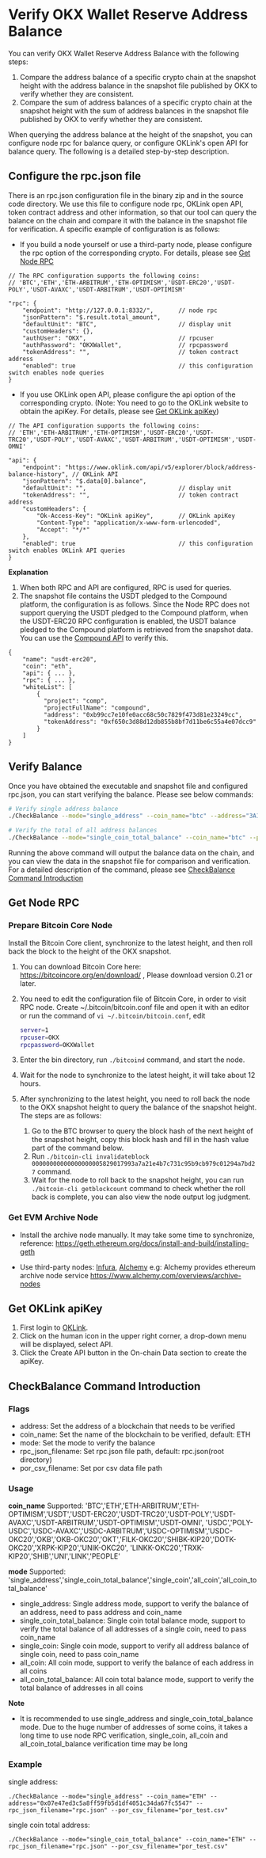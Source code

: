 # Verify OKX Wallet Reserve Address Balance

You can verify OKX Wallet Reserve Address Balance with the following steps:
1. Compare the address balance of a specific crypto chain at the snapshot height with the address balance in the snapshot file published by OKX to verify whether they are consistent.
2. Compare the sum of address balances of a specific crypto chain at the snapshot height with the sum of address balances in the snapshot file published by OKX to verify whether they are consistent.

When querying the address balance at the height of the snapshot, you can configure node rpc for balance query, or configure OKLink's open API for balance query. The following is a detailed step-by-step description.

## Configure the rpc.json file

There is an rpc.json configuration file in the binary zip and in the source code directory. We use this file to configure node rpc, OKLink open API, token contract address and other information, so that our tool can query the balance on the chain and compare it with the balance in the snapshot file for verification. A specific example of configuration is as follows:

- If you build a node yourself or use a third-party node, please configure the rpc option of the corresponding crypto. For details, please see [Get Node RPC](#get-node-rpc)

```text
// The RPC configuration supports the following coins:
// 'BTC','ETH','ETH-ARBITRUM','ETH-OPTIMISM','USDT-ERC20','USDT-POLY','USDT-AVAXC','USDT-ARBITRUM','USDT-OPTIMISM'

"rpc": {
    "endpoint": "http://127.0.0.1:8332/",       // node rpc
    "jsonPattern": "$.result.total_amount",
    "defaultUnit": "BTC",                       // display unit
    "customHeaders": {},
    "authUser": "OKX",                          // rpcuser
    "authPassword": "OKXWallet",                // rpcpassword
    "tokenAddress": "",                         // token contract address
    "enabled": true                             // this configuration switch enables node queries
}
```

- If you use OKLink open API, please configure the api option of the corresponding crypto. (Note: You need to go to the OKLink website to obtain the apiKey. For details, please see [Get OKLink apiKey](#get-oklink-apikey))

```text
// The API configuration supports the following coins:
// 'ETH','ETH-ARBITRUM','ETH-OPTIMISM','USDT-ERC20','USDT-TRC20','USDT-POLY','USDT-AVAXC','USDT-ARBITRUM','USDT-OPTIMISM','USDT-OMNI'

"api": {
    "endpoint": "https://www.oklink.com/api/v5/explorer/block/address-balance-history", // OKLink API
    "jsonPattern": "$.data[0].balance",
    "defaultUnit": "",                          // display unit
    "tokenAddress": "",                         // token contract address
    "customHeaders": {
        "Ok-Access-Key": "OKLink apiKey",       // OKLink apiKey
        "Content-Type": "application/x-www-form-urlencoded",
        "Accept": "*/*"
    },
    "enabled": true                             // this configuration switch enables OKLink API queries
}
```

**Explanation**
1. When both RPC and API are configured, RPC is used for queries.
2. The snapshot file contains the USDT pledged to the Compound platform, the configuration is as follows. Since the Node RPC does not support querying the USDT pledged to the Compound platform, when the USDT-ERC20 RPC configuration is enabled, the USDT balance pledged to the Compound platform is retrieved from the snapshot data. You can use the [Compound API](https://api.compound.finance/api/v2/account?addresses%5B%5D=0xb99cc7e10fe0acc68c50c7829f473d81e23249cc&block_number=16023042) to verify this.

```text
{
    "name": "usdt-erc20",
    "coin": "eth",
    "api": { ... },
    "rpc": { ... },
    "whiteList": [
        {
          "project": "comp",
          "projectFullName": "compound",
          "address": "0xb99cc7e10fe0acc68c50c7829f473d81e23249cc",
          "tokenAddress": "0xf650c3d88d12db855b8bf7d11be6c55a4e07dcc9"
        }
    ]
}
```

## Verify Balance

Once you have obtained the executable and snapshot file and configured rpc.json, you can start verifying the balance. Please see below commands:

```bash
# Verify single address balance
./CheckBalance --mode="single_address" --coin_name="btc" --address="3A1JRKqfGGxoq2qSHLv85u4zn935VR9ToL" --por_csv_filename=okx_por_20221122.csv

# Verify the total of all address balances
./CheckBalance --mode="single_coin_total_balance" --coin_name="btc" --por_csv_filename=okx_por_20221122.csv

```

Running the above command will output the balance data on the chain, and you can view the data in the snapshot file for comparison and verification. For a detailed description of the command, please see [CheckBalance Command Introduction](#checkbalance-command-introduction)

## Get Node RPC

### Prepare Bitcoin Core Node

Install the Bitcoin Core client, synchronize to the latest height, and then roll back the block to the height of the OKX snapshot.

1. You can download Bitcoin Core here: <https://bitcoincore.org/en/download/> , Please download version 0.21 or later.
2. You need to edit the configuration file of Bitcoin Core, in order to visit RPC node. Create ~/.bitcoin/bitcoin.conf file and open it with an editor or run the command of `vi ~/.bitcoin/bitcoin.conf`, edit

    ```bash
    server=1
    rpcuser=OKX
    rpcpassword=OKXWallet
    ```

3. Enter the bin directory, run `./bitcoind` command, and start the node.
4. Wait for the node to synchronize to the latest height, it will take about 12 hours.
5. After synchronizing to the latest height, you need to roll back the node to the OKX snapshot height to query the balance of the snapshot height. The steps are as follows:
    1. Go to the BTC browser to query the block hash of the next height of the snapshot height, copy this block hash and fill in the hash value part of the command below.
    2. Run `./bitcoin-cli invalidateblock 00000000000000000005829017993a7a21e4b7c731c95b9cb979c01294a7bd27` command.
    3. Wait for the node to roll back to the snapshot height, you can run `./bitcoin-cli getblockcount` command to check whether the roll back is complete, you can also view the node output log judgment.

### Get EVM Archive Node

- Install the archive node manually. It may take some time to synchronize, reference: <https://geth.ethereum.org/docs/install-and-build/installing-geth>

- Use third-party nodes: [Infura](https://infura.io/), [Alchemy](https://alchemy.com/) e.g: Alchemy provides ethereum archive node service
  <https://www.alchemy.com/overviews/archive-nodes>

## Get OKLink apiKey

1. First login to [OKLink](https://www.oklink.com/en/account/login).
2. Click on the human icon in the upper right corner, a drop-down menu will be displayed, select API.
3. Click the Create API button in the On-chain Data section to create the apiKey.

## CheckBalance Command Introduction

### Flags

* address: Set the address of a blockchain that needs to be verified
* coin_name: Set the name of the blockchain to be verified, default: ETH
* mode: Set the mode to verify the balance
* rpc_json_filename: Set rpc.json file path, default: rpc.json(root directory)
* por_csv_filename: Set por csv data file path

### Usage

**coin_name** Supported: 'BTC','ETH','ETH-ARBITRUM','ETH-OPTIMISM','USDT','USDT-ERC20','USDT-TRC20','USDT-POLY','USDT-AVAXC','USDT-ARBITRUM','USDT-OPTIMISM','USDT-OMNI',
'USDC','POLY-USDC','USDC-AVAXC','USDC-ARBITRUM','USDC-OPTIMISM','USDC-OKC20','OKB','OKB-OKC20','OKT','FILK-OKC20','SHIBK-KIP20','DOTK-OKC20','XRPK-KIP20','UNIK-OKC20',
'LINKK-OKC20','TRXK-KIP20','SHIB','UNI','LINK','PEOPLE'

**mode** Supported: 'single_address','single_coin_total_balance','single_coin','all_coin','all_coin_total_balance'

* single_address: Single address mode, support to verify the balance of an address, need to pass address and coin_name
* single_coin_total_balance: Single coin total balance mode, support to verify the total balance of all addresses of a single coin, need to pass coin_name
* single_coin: Single coin mode, support to verify all address balance of single coin, need to pass coin_name
* all_coin: All coin mode, support to verify the balance of each address in all coins
* all_coin_total_balance: All coin total balance mode, support to verify the total balance of addresses in all coins

**Note**

* It is recommended to use single_address and single_coin_total_balance mode. Due to the huge number of addresses of some coins, it takes a long time to use node RPC verification, single_coin, all_coin and all_coin_total_balance verification time may be long

### Example

single address:

```shell
./CheckBalance --mode="single_address" --coin_name="ETH" --address="0x07e47ed3c5a8ff59fb5d1df4051c34da67fc5547" --rpc_json_filename="rpc.json" --por_csv_filename="por_test.csv"
```

single coin total address:

```shell
./CheckBalance --mode="single_coin_total_balance" --coin_name="ETH" --rpc_json_filename="rpc.json" --por_csv_filename="por_test.csv"
```

